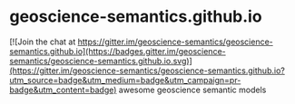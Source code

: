 # geoscience-semantics.github.io

[![Join the chat at https://gitter.im/geoscience-semantics/geoscience-semantics.github.io](https://badges.gitter.im/geoscience-semantics/geoscience-semantics.github.io.svg)](https://gitter.im/geoscience-semantics/geoscience-semantics.github.io?utm_source=badge&utm_medium=badge&utm_campaign=pr-badge&utm_content=badge)
awesome geoscience semantic models
